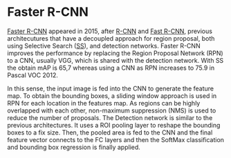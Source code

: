 # Faster R-CNN

[Faster R-CNN](https://arxiv.org/pdf/1506.01497.pdf) appeared in 2015, after [R-CNN](https://arxiv.org/pdf/1311.2524.pdf) and [Fast R-CNN](https://arxiv.org/abs/1504.08083), previous architecutures that have a decoupled approach for region proposal, both using Selective Search ([SS](http://www.huppelen.nl/publications/selectiveSearchDraft.pdf)), and detection networks. Faster R-CNN improves the performance by replacing the Region Proposal Network (RPN) to a CNN, usually VGG, which is shared with the detection network. With SS the obtain mAP is 65,7 whereas using a CNN as RPN increases to 75.9 in Pascal VOC 2012.

In this sense, the input image is fed into the CNN to generate the feature map. To obtain the bounding boxes, a sliding window approach is used in RPN for each location in the features map. As regions can be highly overlapped with each other, non-maximum suppression (NMS) is used to reduce the number of proposals. The Detection network is similar to the previous architectures. It uses a ROI pooling layer to reshape the bounding boxes to a fix size. Then, the pooled area is fed to the CNN and the final feature vector connects to the FC layers and then the SoftMax classification and bounding box regression is finally applied. 
